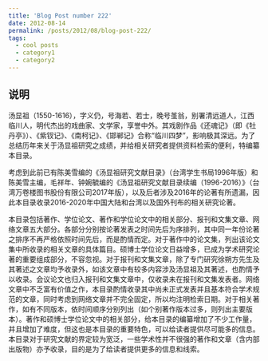 ```yaml
---
title: 'Blog Post number 222'
date: 2012-08-14
permalink: /posts/2012/08/blog-post-222/
tags:
  - cool posts
  - category1
  - category2
---
```


## 说明

汤显祖（1550-1616），字义仍，号海若、若士，晚号茧翁，别署清远道人，江西临川人，明代杰出的戏曲家、文学家，享誉中外。其戏剧作品《还魂记》（即《牡丹亭》）、《紫钗记》、《南柯记》、《邯郸记》合称“临川四梦”，影响极其深远。为了总结历年来关于汤显祖研究之成绩，并给相关研究者提供资料检索的便利，特编纂本目录。

考虑到此前已有陈美雪编的《汤显祖研究文献目录》（台湾学生书局1996年版）和陈美雪主编，毛祥年、钟婉毓编的《汤显祖研究文献目录续编（1996-2016）》（台湾万卷楼图书股份有限公司2017年版），以及后者涉及2016年的论著有所遗漏，因此本目录收录2016-2020年中国大陆和台湾以及国外刊布的相关研究论著。

本目录包括著作、学位论文、著作和学位论文中的相关部分、报刊和文集文章、网络文章五大部分。各部分分别按论著发表之时间先后为序排列，其中同一年份论著之排序不再严格依照时间先后，而是酌情而定。对于著作中的论文集，列出该论文集中所收录的相关文章的具体篇目。硕博士学位论文日益增多，已成为学术研究论著的重要组成部分，不容忽视。对于报刊和文集文章，除了专门研究徐朔方先生及其著述之文章均予收录外，如该文章中有较多内容涉及汤显祖及其著述，也酌情予以收录。会议论文也归入报刊和文集文章中，仅收录未在报刊和文集发表者。网络文章中不乏富有价值之作，本目录酌情收录其中尚未正式发表并且基本符合学术规范的文章，同时考虑到网络文章并不完全固定，所以均注明检索日期。对于相关著作，如有不同版本，依时间顺序分别列出（如个别著作版本过多，则列出主要版本）。著作和硕博士学位论文中的相关部分，给本目录的编纂增加了不少工作量，并且增加了难度，但这也是本目录的重要特色，可以给读者提供尽可能多的信息。本目录对于研究文献的界定较为宽泛，一些学术性并不很强的著作和文章（含内部出版物）亦予收录，目的是为了给读者提供更多的信息和线索。

 



 